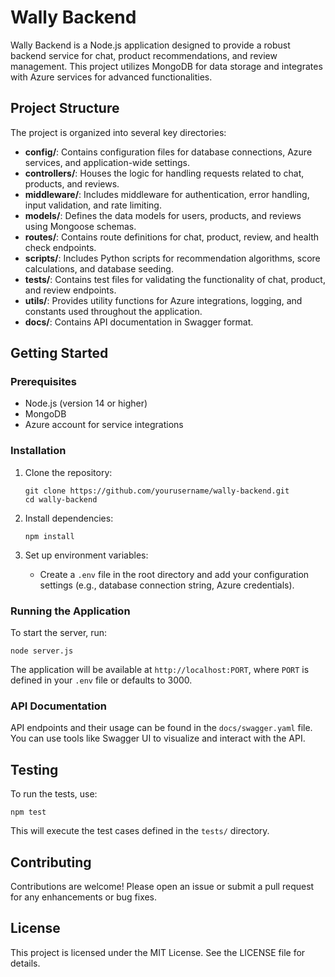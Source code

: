 # Wally Backend

Wally Backend is a Node.js application designed to provide a robust backend service for chat, product recommendations, and review management. This project utilizes MongoDB for data storage and integrates with Azure services for advanced functionalities.

## Project Structure

The project is organized into several key directories:

- **config/**: Contains configuration files for database connections, Azure services, and application-wide settings.
- **controllers/**: Houses the logic for handling requests related to chat, products, and reviews.
- **middleware/**: Includes middleware for authentication, error handling, input validation, and rate limiting.
- **models/**: Defines the data models for users, products, and reviews using Mongoose schemas.
- **routes/**: Contains route definitions for chat, product, review, and health check endpoints.
- **scripts/**: Includes Python scripts for recommendation algorithms, score calculations, and database seeding.
- **tests/**: Contains test files for validating the functionality of chat, product, and review endpoints.
- **utils/**: Provides utility functions for Azure integrations, logging, and constants used throughout the application.
- **docs/**: Contains API documentation in Swagger format.

## Getting Started

### Prerequisites

- Node.js (version 14 or higher)
- MongoDB
- Azure account for service integrations

### Installation

1. Clone the repository:
   ```
   git clone https://github.com/yourusername/wally-backend.git
   cd wally-backend
   ```

2. Install dependencies:
   ```
   npm install
   ```

3. Set up environment variables:
   - Create a `.env` file in the root directory and add your configuration settings (e.g., database connection string, Azure credentials).

### Running the Application

To start the server, run:
```
node server.js
```

The application will be available at `http://localhost:PORT`, where `PORT` is defined in your `.env` file or defaults to 3000.

### API Documentation

API endpoints and their usage can be found in the `docs/swagger.yaml` file. You can use tools like Swagger UI to visualize and interact with the API.

## Testing

To run the tests, use:
```
npm test
```

This will execute the test cases defined in the `tests/` directory.

## Contributing

Contributions are welcome! Please open an issue or submit a pull request for any enhancements or bug fixes.

## License

This project is licensed under the MIT License. See the LICENSE file for details.